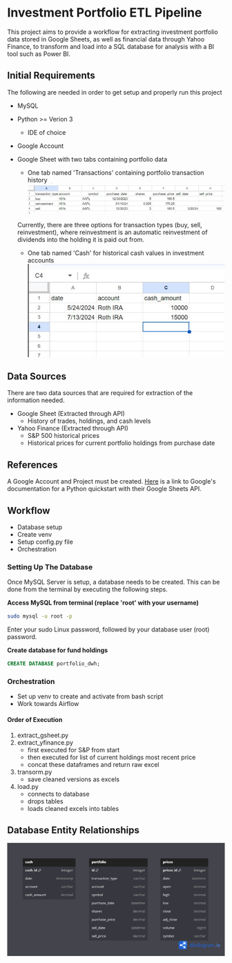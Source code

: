 # Investment Portfolio ETL Pipeline 
This project aims to provide a workflow for extracting investment portfolio data stored in Google Sheets, as well 
as financial data through Yahoo Finance, to transform and load into a SQL database for analysis with a BI tool 
such as Power BI.

## Initial Requirements
The following are needed in order to get setup and properly run this project
* MySQL
* Python >= Verion 3
  * IDE of choice
* Google Account
* Google Sheet with two tabs containing portfolio data
  * One tab named 'Transactions' containing portfolio transaction history
  ![image](images/portfolio_data_example.JPG)
  
  Currently, there are three options for transaction types (buy, sell, reinvestment), where reinvestment is an 
  automatic reinvestment of dividends into the holding it is paid out from.

  * One tab named 'Cash' for historical cash values in investment accounts
  ![image](images/cash_gSheet_example.JPG)

## Data Sources
There are two data sources that are required for extraction of the information needed.
* Google Sheet (Extracted through API)
  * History of trades, holdings, and cash levels
* Yahoo Finance (Extracted through API)
  * S&P 500 historical prices
  * Historical prices for current portfolio holdings from purchase date

## References
A Google Account and Project must be created. [Here](https://developers.google.com/sheets/api/quickstart/python) is a link to 
Google's documentation for a Python quickstart with their Google Sheets API.

## Workflow

* Database setup
* Create venv
* Setup config.py file
* Orchestration

### Setting Up The Database
Once MySQL Server is setup, a database needs to be created. This can be done from the terminal by 
executing the following steps.

**Access MySQL from terminal (replace 'root' with your username)**
``` bash
sudo mysql -u root -p
```
Enter your sudo Linux password, followed by your database user (root) password.

**Create database for fund holdings**
``` sql
CREATE DATABASE portfolio_dwh;
```

### Orchestration
* Set up venv to create and activate from bash script
* Work towards Airflow

#### Order of Execution
1. extract_gsheet.py
2. extract_yfinance.py
    * first executed for S&P from start
    * then executed for list of current holdings most recent price
    * concat these dataframes and return raw excel
3. transorm.py
    * save cleaned versions as excels
4. load.py
    * connects to database
    * drops tables
    * loads cleaned excels into tables

## Database Entity Relationships
![image](images/ER_Portfolio_DWH.png)
